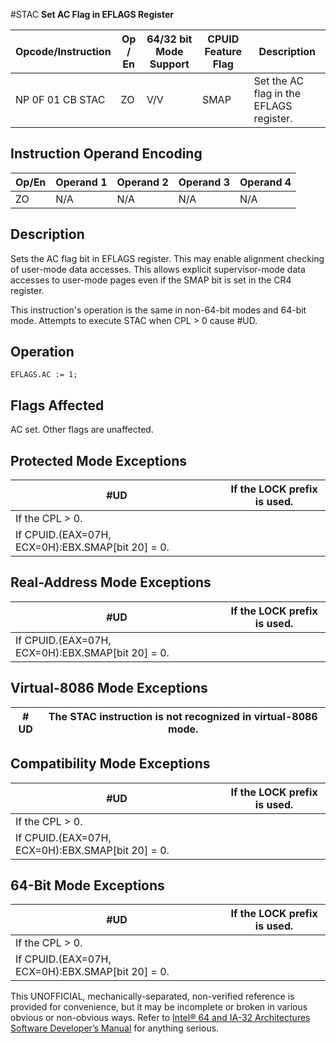 #STAC
**Set AC Flag in EFLAGS Register**

| Opcode/Instruction | Op / En | 64/32 bit Mode Support | CPUID Feature Flag | Description                             |
| ------------------ | ------- | ---------------------- | ------------------ | --------------------------------------- |
| NP 0F 01 CB STAC   | ZO      | V/V                    | SMAP               | Set the AC flag in the EFLAGS register. |

## Instruction Operand Encoding

| Op/En | Operand 1 | Operand 2 | Operand 3 | Operand 4 |
| ----- | --------- | --------- | --------- | --------- |
| ZO    | N/A       | N/A       | N/A       | N/A       |

## Description

Sets the AC flag bit in EFLAGS register. This may enable alignment checking of user-mode data accesses. This allows explicit supervisor-mode data accesses to user-mode pages even if the SMAP bit is set in the CR4 register.

This instruction's operation is the same in non-64-bit modes and 64-bit mode. Attempts to execute STAC when CPL > 0 cause #​​​UD.

## Operation

```
EFLAGS.AC := 1;

```

## Flags Affected

AC set. Other flags are unaffected.

## Protected Mode Exceptions

| #​​​UD                                           | If the LOCK prefix is used. |
| ------------------------------------------------ | --------------------------- |
| If the CPL > 0.                                  |
| If CPUID.(EAX=07H, ECX=0H):EBX.SMAP[bit 20] = 0. |

## Real-Address Mode Exceptions

| #​​​UD                                           | If the LOCK prefix is used. |
| ------------------------------------------------ | --------------------------- |
| If CPUID.(EAX=07H, ECX=0H):EBX.SMAP[bit 20] = 0. |

## Virtual-8086 Mode Exceptions

| #​​​UD | The STAC instruction is not recognized in virtual-8086 mode. |
| ------ | ------------------------------------------------------------ |

## Compatibility Mode Exceptions

| #​​​UD                                           | If the LOCK prefix is used. |
| ------------------------------------------------ | --------------------------- |
| If the CPL > 0.                                  |
| If CPUID.(EAX=07H, ECX=0H):EBX.SMAP[bit 20] = 0. |

## 64-Bit Mode Exceptions

| #​​​UD                                           | If the LOCK prefix is used. |
| ------------------------------------------------ | --------------------------- |
| If the CPL > 0.                                  |
| If CPUID.(EAX=07H, ECX=0H):EBX.SMAP[bit 20] = 0. |

This UNOFFICIAL, mechanically-separated, non-verified reference is provided for convenience, but it may be
incomplete or broken in various obvious or non-obvious
ways. Refer to [Intel® 64 and IA-32 Architectures Software Developer’s Manual](https://software.intel.com/en-us/download/intel-64-and-ia-32-architectures-sdm-combined-volumes-1-2a-2b-2c-2d-3a-3b-3c-3d-and-4) for anything serious.
